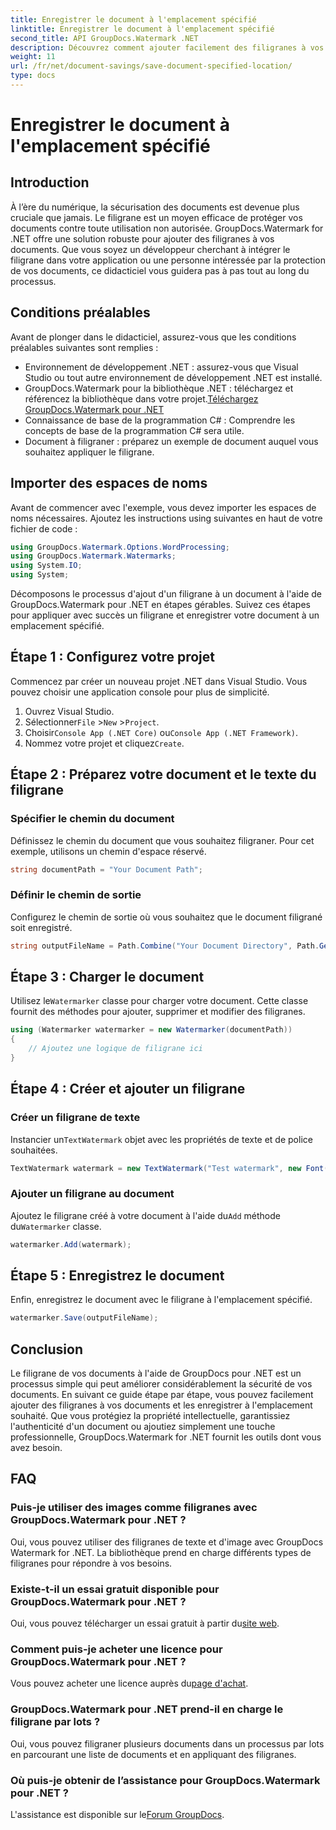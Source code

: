 ```yaml
---
title: Enregistrer le document à l'emplacement spécifié
linktitle: Enregistrer le document à l'emplacement spécifié
second_title: API GroupDocs.Watermark .NET
description: Découvrez comment ajouter facilement des filigranes à vos documents à l'aide de GroupDocs.Watermark for .NET avec ce guide étape par étape. Améliorez la sécurité des documents.
weight: 11
url: /fr/net/document-savings/save-document-specified-location/
type: docs
---
```

# Enregistrer le document à l'emplacement spécifié

## Introduction
À l’ère du numérique, la sécurisation des documents est devenue plus cruciale que jamais. Le filigrane est un moyen efficace de protéger vos documents contre toute utilisation non autorisée. GroupDocs.Watermark for .NET offre une solution robuste pour ajouter des filigranes à vos documents. Que vous soyez un développeur cherchant à intégrer le filigrane dans votre application ou une personne intéressée par la protection de vos documents, ce didacticiel vous guidera pas à pas tout au long du processus.
## Conditions préalables
Avant de plonger dans le didacticiel, assurez-vous que les conditions préalables suivantes sont remplies :
- Environnement de développement .NET : assurez-vous que Visual Studio ou tout autre environnement de développement .NET est installé.
-  GroupDocs.Watermark pour la bibliothèque .NET : téléchargez et référencez la bibliothèque dans votre projet.[Téléchargez GroupDocs.Watermark pour .NET](https://releases.groupdocs.com/Watermark/net/)
- Connaissance de base de la programmation C# : Comprendre les concepts de base de la programmation C# sera utile.
- Document à filigraner : préparez un exemple de document auquel vous souhaitez appliquer le filigrane.
## Importer des espaces de noms
Avant de commencer avec l'exemple, vous devez importer les espaces de noms nécessaires. Ajoutez les instructions using suivantes en haut de votre fichier de code :
```csharp
using GroupDocs.Watermark.Options.WordProcessing;
using GroupDocs.Watermark.Watermarks;
using System.IO;
using System;
```
Décomposons le processus d'ajout d'un filigrane à un document à l'aide de GroupDocs.Watermark pour .NET en étapes gérables. Suivez ces étapes pour appliquer avec succès un filigrane et enregistrer votre document à un emplacement spécifié.
## Étape 1 : Configurez votre projet
Commencez par créer un nouveau projet .NET dans Visual Studio. Vous pouvez choisir une application console pour plus de simplicité.
1. Ouvrez Visual Studio.
2.  Sélectionner`File` >`New` >`Project`.
3.  Choisir`Console App (.NET Core)` ou`Console App (.NET Framework)`.
4.  Nommez votre projet et cliquez`Create`.

## Étape 2 : Préparez votre document et le texte du filigrane
### Spécifier le chemin du document
Définissez le chemin du document que vous souhaitez filigraner. Pour cet exemple, utilisons un chemin d'espace réservé.
```csharp
string documentPath = "Your Document Path";
```
### Définir le chemin de sortie
Configurez le chemin de sortie où vous souhaitez que le document filigrané soit enregistré.
```csharp
string outputFileName = Path.Combine("Your Document Directory", Path.GetFileName(documentPath));
```
## Étape 3 : Charger le document
 Utilisez le`Watermarker` classe pour charger votre document. Cette classe fournit des méthodes pour ajouter, supprimer et modifier des filigranes.
```csharp
using (Watermarker watermarker = new Watermarker(documentPath))
{
    // Ajoutez une logique de filigrane ici
}
```
## Étape 4 : Créer et ajouter un filigrane

### Créer un filigrane de texte
 Instancier un`TextWatermark` objet avec les propriétés de texte et de police souhaitées.
```csharp
TextWatermark watermark = new TextWatermark("Test watermark", new Font("Arial", 12));
```
### Ajouter un filigrane au document
 Ajoutez le filigrane créé à votre document à l'aide du`Add` méthode du`Watermarker` classe.
```csharp
watermarker.Add(watermark);
```
## Étape 5 : Enregistrez le document
Enfin, enregistrez le document avec le filigrane à l'emplacement spécifié.
```csharp
watermarker.Save(outputFileName);
```
## Conclusion
Le filigrane de vos documents à l'aide de GroupDocs pour .NET est un processus simple qui peut améliorer considérablement la sécurité de vos documents. En suivant ce guide étape par étape, vous pouvez facilement ajouter des filigranes à vos documents et les enregistrer à l'emplacement souhaité. Que vous protégiez la propriété intellectuelle, garantissiez l'authenticité d'un document ou ajoutiez simplement une touche professionnelle, GroupDocs.Watermark for .NET fournit les outils dont vous avez besoin.
## FAQ
### Puis-je utiliser des images comme filigranes avec GroupDocs.Watermark pour .NET ?
Oui, vous pouvez utiliser des filigranes de texte et d'image avec GroupDocs Watermark for .NET. La bibliothèque prend en charge différents types de filigranes pour répondre à vos besoins.
### Existe-t-il un essai gratuit disponible pour GroupDocs.Watermark pour .NET ?
 Oui, vous pouvez télécharger un essai gratuit à partir du[site web](https://releases.groupdocs.com/).
### Comment puis-je acheter une licence pour GroupDocs.Watermark pour .NET ?
 Vous pouvez acheter une licence auprès du[page d'achat](https://purchase.groupdocs.com/buy).
### GroupDocs.Watermark pour .NET prend-il en charge le filigrane par lots ?
Oui, vous pouvez filigraner plusieurs documents dans un processus par lots en parcourant une liste de documents et en appliquant des filigranes.
### Où puis-je obtenir de l’assistance pour GroupDocs.Watermark pour .NET ?
 L'assistance est disponible sur le[Forum GroupDocs](https://forum.groupdocs.com/c/watermark/19).